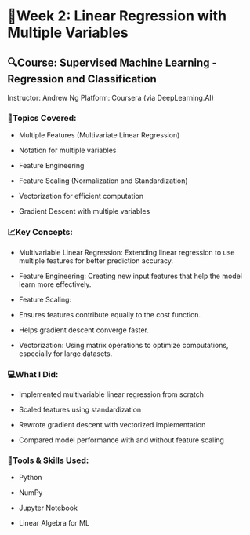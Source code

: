 # 📘Week 2: Linear Regression with Multiple Variables
## 🔍Course: Supervised Machine Learning - Regression and Classification
Instructor: Andrew Ng
Platform: Coursera (via DeepLearning.AI)

### 🧠Topics Covered:

- Multiple Features (Multivariate Linear Regression)

- Notation for multiple variables

- Feature Engineering

- Feature Scaling (Normalization and Standardization)

- Vectorization for efficient computation

- Gradient Descent with multiple variables

### 📈Key Concepts:

- Multivariable Linear Regression: Extending linear regression to use multiple features for better prediction accuracy.

- Feature Engineering: Creating new input features that help the model learn more effectively.

- Feature Scaling:

- Ensures features contribute equally to the cost function.

- Helps gradient descent converge faster.

- Vectorization: Using matrix operations to optimize computations, especially for large datasets.

### 💻What I Did:

- Implemented multivariable linear regression from scratch

- Scaled features using standardization

- Rewrote gradient descent with vectorized implementation

- Compared model performance with and without feature scaling

### 🔧Tools & Skills Used:

- Python

- NumPy

- Jupyter Notebook

- Linear Algebra for ML

